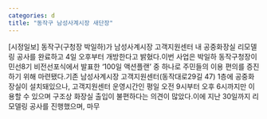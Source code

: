 ```yaml
---
categories: d
title: "동작구 남성사계시장 새단장"
---
```

[시정일보] 동작구(구청장 박일하)가 남성사계시장 고객지원센터 내 공중화장실 리모델링 공사를 완료하고 4일 오후부터 개방한다고 밝혔다.이번 사업은 박일하 동작구청장이 민선8기 비전선포식에서 발표한 ‘100일 액션플랜’ 중 하나로 주민들의 이용 편의를 증진하기 위해 마련됐다.기존 남성사계시장 고객지원센터(동작대로29길 47) 1층에 공중화장실이 설치돼있으나, 고객지원센터 운영시간인 평일 오전 9시부터 오후 6시까지만 이용할 수 있으며 구조상 화장실 출입이 불편하다는 의견이 많았다.이에 지난 30일까지 리모델링 공사를 진행했으며, 마무